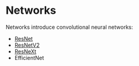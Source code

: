 # Networks

Networks introduce convolutional neural networks:
* [ResNet](./resnet/resnet.md)
* [ResNetV2](./resnet/resnetv2.md)
* [ResNeXt](./resnet/resnext.md)
* EfficientNet